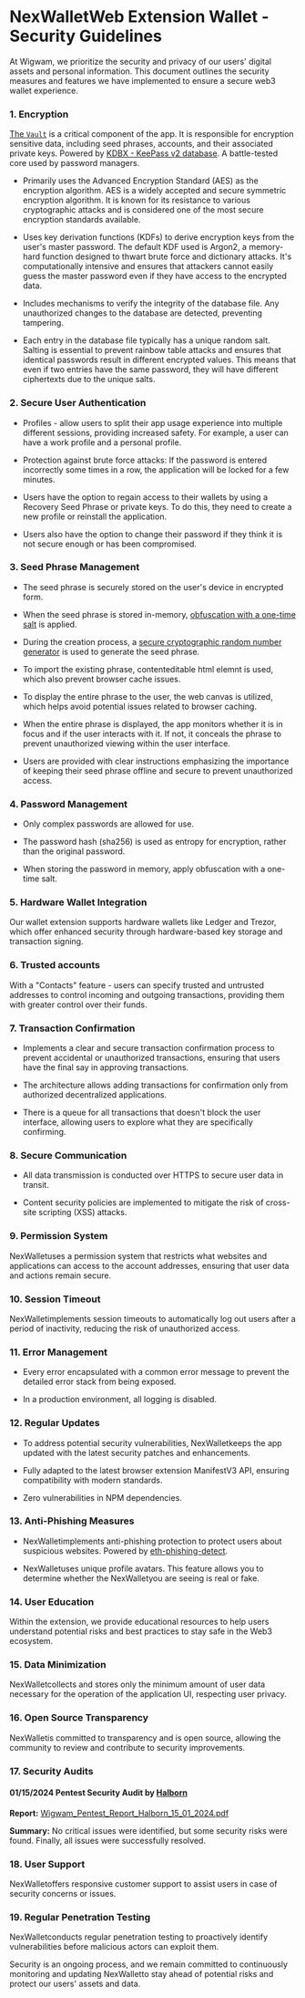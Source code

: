 # NexWalletWeb Extension Wallet - Security Guidelines

At Wigwam, we prioritize the security and privacy of our users' digital assets and personal information. This document outlines the security measures and features we have implemented to ensure a secure web3 wallet experience.

### 1. Encryption

[The `Vault`](../src/core/back/vault/README.md) is a critical component of the app. It is responsible for encryption sensitive data, including seed phrases, accounts, and their associated private keys. Powered by [KDBX - KeePass v2 database](https://github.com/keeweb/kdbxweb). A battle-tested core used by password managers.

- Primarily uses the Advanced Encryption Standard (AES) as the encryption algorithm. AES is a widely accepted and secure symmetric encryption algorithm. It is known for its resistance to various cryptographic attacks and is considered one of the most secure encryption standards available.

- Uses key derivation functions (KDFs) to derive encryption keys from the user's master password. The default KDF used is Argon2, a memory-hard function designed to thwart brute force and dictionary attacks. It's computationally intensive and ensures that attackers cannot easily guess the master password even if they have access to the encrypted data.

- Includes mechanisms to verify the integrity of the database file. Any unauthorized changes to the database are detected, preventing tampering.

- Each entry in the database file typically has a unique random salt. Salting is essential to prevent rainbow table attacks and ensures that identical passwords result in different encrypted values. This means that even if two entries have the same password, they will have different ciphertexts due to the unique salts.

### 2. Secure User Authentication

- Profiles - allow users to split their app usage experience into multiple different sessions, providing increased safety. For example, a user can have a work profile and a personal profile.

- Protection against brute force attacks: If the password is entered incorrectly some times in a row, the application will be locked for a few minutes.

- Users have the option to regain access to their wallets by using a Recovery Seed Phrase or private keys. To do this, they need to create a new profile or reinstall the application.

- Users also have the option to change their password if they think it is not secure enough or has been compromised.

### 3. Seed Phrase Management

- The seed phrase is securely stored on the user's device in encrypted form.

- When the seed phrase is stored in-memory, [obfuscation with a one-time salt](../src/app/components/screens/addAccountSteps/CreateSeedPhrase.tsx#L76) is applied.

- During the creation process, a [secure cryptographic random number generator](../src/app/components/screens/addAccountSteps/CreateSeedPhrase.tsx#L91) is used to generate the seed phrase.

- To import the existing phrase, contenteditable html elemnt is used, which also prevent browser cache issues.

- To display the entire phrase to the user, the web canvas is utilized, which helps avoid potential issues related to browser caching.

- When the entire phrase is displayed, the app monitors whether it is in focus and if the user interacts with it. If not, it conceals the phrase to prevent unauthorized viewing within the user interface.

- Users are provided with clear instructions emphasizing the importance of keeping their seed phrase offline and secure to prevent unauthorized access.

### 4. Password Management

- Only complex passwords are allowed for use.

- The password hash (sha256) is used as entropy for encryption, rather than the original password.

- When storing the password in memory, apply obfuscation with a one-time salt.

### 5. Hardware Wallet Integration

Our wallet extension supports hardware wallets like Ledger and Trezor, which offer enhanced security through hardware-based key storage and transaction signing.

### 6. Trusted accounts

With a "Contacts" feature - users can specify trusted and untrusted addresses to control incoming and outgoing transactions, providing them with greater control over their funds.

### 7. Transaction Confirmation

- Implements a clear and secure transaction confirmation process to prevent accidental or unauthorized transactions, ensuring that users have the final say in approving transactions.

- The architecture allows adding transactions for confirmation only from authorized decentralized applications.

- There is a queue for all transactions that doesn't block the user interface, allowing users to explore what they are specifically confirming.

### 8. Secure Communication

- All data transmission is conducted over HTTPS to secure user data in transit.

- Content security policies are implemented to mitigate the risk of cross-site scripting (XSS) attacks.

### 9. Permission System

NexWalletuses a permission system that restricts what websites and applications can access to the account addresses, ensuring that user data and actions remain secure.

### 10. Session Timeout

NexWalletimplements session timeouts to automatically log out users after a period of inactivity, reducing the risk of unauthorized access.

### 11. Error Management

- Every error encapsulated with a common error message to prevent the detailed error stack from being exposed.

- In a production environment, all logging is disabled.

### 12. Regular Updates

- To address potential security vulnerabilities, NexWalletkeeps the app updated with the latest security patches and enhancements.

- Fully adapted to the latest browser extension ManifestV3 API, ensuring compatibility with modern standards.

- Zero vulnerabilities in NPM dependencies.

### 13. Anti-Phishing Measures

- NexWalletimplements anti-phishing protection to protect users about suspicious websites. Powered by [eth-phishing-detect](https://github.com/MetaMask/eth-phishing-detect).

- NexWalletuses unique profile avatars. This feature allows you to determine whether the NexWalletyou are seeing is real or fake.

### 14. User Education

Within the extension, we provide educational resources to help users understand potential risks and best practices to stay safe in the Web3 ecosystem.

### 15. Data Minimization

NexWalletcollects and stores only the minimum amount of user data necessary for the operation of the application UI, respecting user privacy.

### 16. Open Source Transparency

NexWalletis committed to transparency and is open source, allowing the community to review and contribute to security improvements.

### 17. Security Audits

#### 01/15/2024 Pentest Security Audit by [Halborn](https://halborn.com/)

**Report:** [Wigwam_Pentest_Report_Halborn_15_01_2024.pdf](../audit/Wigwam_Pentest_Report_Halborn_15_01_2024.pdf)

**Summary:** No critical issues were identified, but some security risks were found. Finally, all issues were successfully resolved.

### 18. User Support

NexWalletoffers responsive customer support to assist users in case of security concerns or issues.

### 19. Regular Penetration Testing

NexWalletconducts regular penetration testing to proactively identify vulnerabilities before malicious actors can exploit them.

Security is an ongoing process, and we remain committed to continuously monitoring and updating NexWalletto stay ahead of potential risks and protect our users' assets and data.
